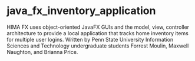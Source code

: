 # java_fx_inventory_application
HIMA FX uses object-oriented JavaFX GUIs and the model, view, controller architecture to provide a local application that tracks home inventory items for multiple user logins. Written by Penn State University Information Sciences and Technology undergraduate students Forrest Moulin, Maxwell Naughton, and Brianna Price.
